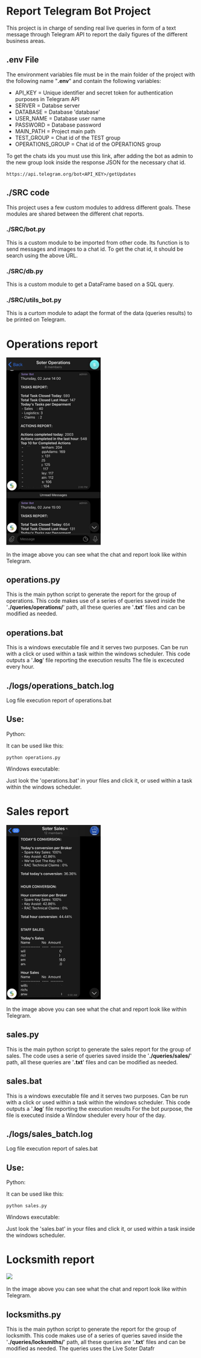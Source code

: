 # Report Telegram Bot Project

This project is in charge of sending real live queries in form of a text message through Telegram API to report the daily figures of the different business areas.

## .env File

The environment variables file must be in the main folder of the project with the following name "**.env**" and contain the following variables:

* API_KEY = Unique identifier and secret token for authentication purposes in Telegram API
* SERVER = Databse server
* DATABASE = Database 'database'
* USER_NAME = Database user name
* PASSWORD = Database password
* MAIN_PATH = Project main path
* TEST_GROUP = Chat id of the TEST group
* OPERATIONS_GROUP = Chat id of the OPERATIONS group

To get the chats ids you must use this link, after adding the bot as admin to the new group look inside the response JSON for the necessary chat id.
```
https://api.telegram.org/bot<API_KEY>/getUpdates
```

## ./SRC code

This project uses a few custom modules to address different goals. These modules are shared between the different chat reports.

### ./SRC/bot.py

This is a custom module to be imported from other code. Its function is to send messages and images to a chat id.
To get the chat id, it should be search using the above URL.

### ./SRC/db.py

This is a custom module to get a DataFrame based on a SQL query.

### ./SRC/utils_bot.py

This is a curtom module to adapt the format of the data (queries results) to be printed on Telegram.

# Operations report

<img src="images/operations_chat.png" width="250"/>

In the image above you can see what the chat and report look like within Telegram.

## operations.py

This is the main python script to generate the report for the group of operations.
This code makes use of a series of queries saved inside the '**./queries/operations/**' path, all these queries are '**.txt**' files and can be modified as needed.

## operations.bat

This is a windows executable file and it serves two purposes. Can be run with a click or used within a task within the windows scheduler. This code outputs a
'**.log**' file reporting the execution results
The file is excecuted every hour.

## ./logs/operations_batch.log

Log file execution report of operations.bat

## Use:
Python:

It can be used like this:
```
python operations.py
```
Windows executable:

Just look the 'operations.bat' in your files and click it, or used within a task
within the windows scheduler.

# Sales report

<img src="images/sales_chat_.png" width="250"/>

In the image above you can see what the chat and report look like within Telegram.

## sales.py
This is the main python script to generate the sales report for the group of sales.
The code uses a serie of queries saved inside the '**./queries/sales/**' path, all these queries are '**.txt**' files and can be modified as needed.

## sales.bat

This is a windows executable file and it serves two purposes. Can be run with a click or used within a task within the windows scheduler. This code outputs a
'**.log**' file reporting the execution results
For the bot purpose, the file is executed inside a Window sheduler every hour of the day.

## ./logs/sales_batch.log

Log file execution report of sales.bat

## Use:
Python:

It can be used like this:
```
python sales.py
```
Windows executable:

Just look the 'sales.bat' in your files and click it, or used within a task inside the windows scheduler.

# Locksmith report

<img src="images/xx.jpg" width="250"/>

In the image above you can see what the chat and report look like within Telegram.

## locksmiths.py

This is the main python script to generate the report for the group of locksmith.
This code makes use of a series of queries saved inside the '**./queries/locksmiths/**' path, all these queries are '**.txt**' files and can be modified as needed. The queries uses the Live Soter Datafr
